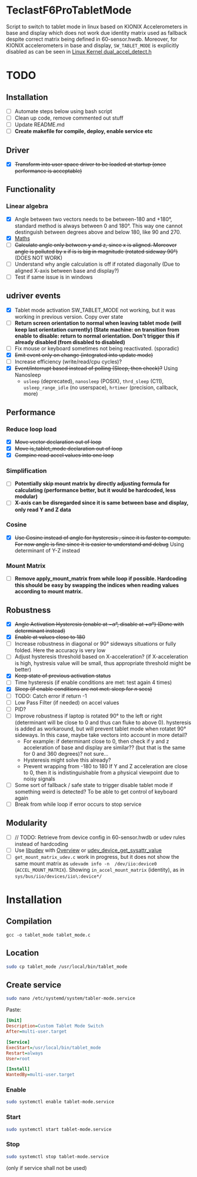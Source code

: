 # TeclastF6ProTabletMode
Script to switch to tablet mode in linux based on KIONIX Accelerometers in base and display which does not work due identity matrix used as fallback despite correct matrix being defined in 60-sensor.hwdb.
Moreover, for KIONIX accelerometers in base and display, `SW_TABLET_MODE` is explicitly disabled as can be seen in [Linux Kernel dual_accel_detect.h](https://github.com/torvalds/linux/blob/7503345ac5f5e82fd9a36d6e6b447c016376403a/drivers/platform/x86/dual_accel_detect.h#L9)

# TODO
## Installation
- [ ] Automate steps below using bash script
- [ ] Clean up code, remove commented out stuff
- [ ] Update README.md
- [ ] **Create makefile for compile, deploy, enable service etc**
## Driver
- [x] ~~Transform into user space driver to be loaded at startup (once performance is acceptable)~~

## Functionality
### Linear algebra
- [x] Angle between two vectors needs to be between-180 and +180°, standard method is always between 0 and 180°. This way one cannot destinguish between degrees above and below 180, like 90 and 270.
- [x] [Maths](https://math.stackexchange.com/questions/1904152/how-to-find-an-angle-in-range-180-180-between-2-vectors)
- [ ] ~~Calculate angle only between y and z, since x is aligned. Moreover angle is polluted by x if is is big in magnitude (rotated sideway 90°)~~ (DOES NOT WORK)
- [ ] Understand why angle calculation is off if rotated diagonally (Due to aligned X-axis between base and display?)
- [ ] Test if same issue is in windows

## udriver events
- [x] Tablet mode activation SW_TABLET_MODE not working, but it was working in previous version. Copy over state
- [ ] **Return screen orientation to normal when leaving tablet mode (will keep last orientation currently) (State machine: on transition from enable to disable: return to normal orientation. Don't trigger this if already disabled (from disabled to disabled)**
- [ ] Fix mouse or keyboard  sometimes  not being reactivated. (sporadic)
- [x] ~~Emit event only on change (integrated into update mode)~~
- [ ] Increase efficiency (write/read/cpu cycles)?
- [x] ~~Event/Interrupt based instead of polling (Sleep, then check)?~~ Using Nanosleep
  - `usleep` (deprecated), `nanosleep` (POSIX), `thrd_sleep` (C11), `usleep_range_idle` (no userspace), `hrtimer` (precision, callback, more)

## Performance
### Reduce loop load
- [x] ~~Move vector declaration out of loop~~
- [x] ~~Move is_tablet_mode declaration out of loop~~
- [x] ~~Compine read accel values into one loop~~
### Simplification
- [ ] **Potentially skip mount matrix by directly adjusting formula for calculating  (performance better, but it would be hardcoded, less modular)**
- [ ] **X-axis can be disregarded since it is same between base and display, only read Y and Z data**

### Cosine
- [x] ~~Use Cosine instead of angle for hysteresis , since it is faster to compute. For now angle is fine since it is easier to understand and debug~~ Using determinant of Y-Z instead
### Mount Matrix
- [ ] **Remove apply_mount_matrix from while loop if possible. Hardcoding this should be easy by swapping the indices when reading values according to mount matrix.**
## Robustness
- [x] ~~Angle Activation Hysteresis (enable at $-\alpha°$, disable at $+\alpha°$) (Done with determinant instead)~~
- [x] ~~Enable at values close to 180~~
- [ ] Increase robustness in diagonal or 90° sideways situations or fully folded. Here the accuracy is very low
- [ ] Adjust hysteresis threshold based on X-acceleration? (if X-acceleration is high, hystresis value will be small, thus appropriate threshold might be better)
- [x] ~~Keep state of previous activation status~~
- [ ] Time hysteresis (if enable conditions are met: test again $4$ times)
- [x] ~~Sleep (if enable conditions are not met: sleep for $n$ secs)~~
- [ ] TODO: Catch error if return -1
- [ ] Low Pass Filter (if needed) on accel values
- [ ] PID?
- [ ] Improve robustness if laptop is rotated 90° to the left or right (determinant will be close to 0 and thus can fluke to above 0). hysteresis is added as workaround, but will prevent tablet mode when rotatet 90° sideways. In this case, maybe take vectors into account in more detail?
  - For example: if determinant close to 0, then check if y and z acceleration of base and display are similar?? (but that is the same for 0 and 360 degrees)? not sure...
  - Hysteresis might solve this already?
  - Prevent wrapping from -180 to 180
  If Y and Z acceleration are close to 0, then it is indistinguishable from a physical viewpoint due to noisy signals
- [ ] Some sort of fallback / safe state to trigger disable tablet mode if something weird is detected? To be able to get control of keyboard again
- [ ] Break from while loop if error occurs to stop service

## Modularity
- [ ] // TODO: Retrieve from device config in 60-sensor.hwdb or udev rules instead of hardcoding
- [ ] Use [libudev](https://www.freedesktop.org/software/systemd/man/latest/libudev.html) with [Overview](https://www.freedesktop.org/software/systemd/man/latest/) or [udev_device_get_sysattr_value](https://www.freedesktop.org/software/systemd/man/latest/udev_device_get_sysattr_value.html#)
- [ ] `get_mount_matrix_udev.c` work in progress, but it does not show the same mount matrix as `udevadm info -n  /dev/iio:device0` (`ACCEL_MOUNT_MATRIX`). Showing `in_accel_mount_matrix` (identity), as in `sys/bus/iio/devices/iio\:device*/`

# Installation
## Compilation
```
gcc -o tablet_mode tablet_mode.c
```

## Location
```bash
sudo cp tablet_mode /usr/local/bin/tablet_mode
```

## Create service
```bash
sudo nano /etc/systemd/system/tabler-mode.service
```

Paste:
```ini
[Unit]
Description=Custom Tablet Mode Switch
After=multi-user.target

[Service]
ExecStart=/usr/local/bin/tablet_mode
Restart=always
User=root

[Install]
WantedBy=multi-user.target
```

### Enable
```bash
sudo systemctl enable tablet-mode.service
```
### Start
```bash
sudo systemctl start tablet-mode.service
```
### Stop
```bash
sudo systemctl stop tablet-mode.service
```
(only if service shall not be used)
